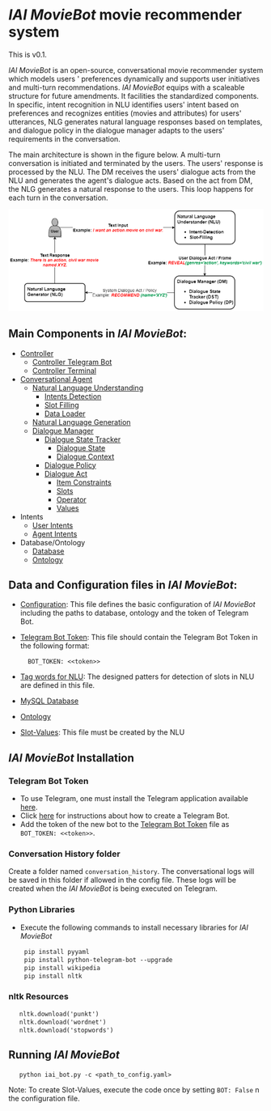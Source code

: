 # *IAI MovieBot* movie recommender system
This is v0.1.

*IAI MovieBot* is an open-source, conversational movie recommender system which models users
' preferences dynamically and supports user initiatives and multi-turn recommendations.
*IAI MovieBot* equips with a scaleable structure for future amendments.
It facilities the standardized components.
In specific, intent recognition in NLU identifies users' intent based on preferences and
 recognizes entities (movies and attributes) for users' utterances, NLG generates natural language responses based on templates, and dialogue policy in the dialogue manager adapts to the users' requirements in the conversation.

The main architecture is shown in the figure below. A multi-turn conversation is initiated and terminated by the users. The users' response is processed by the NLU. The DM receives the users' dialogue acts from the NLU and generates the agent's dialogue acts. Based on the act from DM, the NLG generates a natural response to the users. This loop happens for each turn in the conversation.


![A sample dialogue in IAI MovieBot](doc/Blueprint_MovieBot.png)

## Main Components in *IAI MovieBot*:
- [Controller](iaibot/controller/controller.py)
  - [Controller Telegram Bot](iaibot/controller/controller_bot.py)
  - [Controller Terminal](iaibot/controller/controller_terminal.py)
- [Conversational Agent](iaibot/agent/agent.py)
  - [Natural Language Understanding](iaibot/nlu/nlu.py)
    - [Intents Detection](iaibot/nlu/user_intents_checker.py)
    - [Slot Filling](iaibot/nlu/slot_annotator.py)
    - [Data Loader](iaibot/nlu/data_loader.py)
  - [Natural Language Generation](iaibot/nlg/nlg.py)
  - [Dialogue Manager](iaibot/dialogue_manager/dialogue_manager.py)
    - [Dialogue State Tracker](iaibot/dialogue_manager/dialogue_state_tracker.py)
      - [Dialogue State](iaibot/dialogue_manager/dialogue_state.py)
      - [Dialogue Context](iaibot/dialogue_manager/dialogue_context.py)
    - [Dialogue Policy](iaibot/dialogue_manager/dialogue_policy.py)
    - [Dialogue Act](iaibot/dialogue_manager/dialogue_act.py)
      - [Item Constraints](iaibot/dialogue_manager/item_constraint.py)
      - [Slots](iaibot/dialogue_manager/slots.py)
      - [Operator](iaibot/dialogue_manager/operator.py)
      - [Values](iaibot/dialogue_manager/values.py)
- Intents
   - [User Intents](iaibot/intents/user_intents.py)
   - [Agent Intents](iaibot/intents/agent_intents.py)
 - Database/Ontology
   - [Database](iaibot/database/database.py)
   - [Ontology](iaibot/ontology/ontology.py)

## Data and Configuration files in *IAI MovieBot*:
- [Configuration](data_and_config/config/moviebot_config.yaml): This file defines the basic
 configuration of *IAI MovieBot* including the paths to database, ontology and the token of Telegram Bot.
- [Telegram Bot Token](data_and_config/config/bot_token.yaml): This file should contain the
 Telegram Bot Token in the following format:

        BOT_TOKEN: <<token>>

- [Tag words for NLU](data_and_config/config/tag_words_slots.json): The designed patters for
 detection of slots in NLU are defined in this file.
- [MySQL Database](data_and_config/data/movies_dbase.db)
- [Ontology](data_and_config/data/movies_ontology.json)
- [Slot-Values](data_and_config/data/slot_values.json): This file must be created by the NLU

## *IAI MovieBot* Installation

### Telegram Bot Token
- To use Telegram, one must install the Telegram application available [here](https://telegram.org/).
- Click [here](https://core.telegram.org/bots#6-botfather) for instructions about how to create a Telegram Bot.
- Add the token of the new bot to the [Telegram Bot Token](data_and_config/config/bot_token.yaml
) file as ``BOT_TOKEN: <<token>>``.

### Conversation History folder
Create a folder named `conversation_history`. The conversational logs will be saved in this folder if allowed in the config file. These logs will be created when the *IAI MovieBot* is being executed on Telegram.


### Python Libraries
- Execute the following commands to install necessary libraries for *IAI MovieBot*

       pip install pyyaml
       pip install python-telegram-bot --upgrade
       pip install wikipedia
       pip install nltk
       
### nltk Resources
       nltk.download('punkt')
       nltk.download('wordnet')
       nltk.download('stopwords')
	   
## Running *IAI MovieBot*

       python iai_bot.py -c <path_to_config.yaml>
       
Note: To create Slot-Values, execute the code once by setting `BOT: False` n the configuration file.
